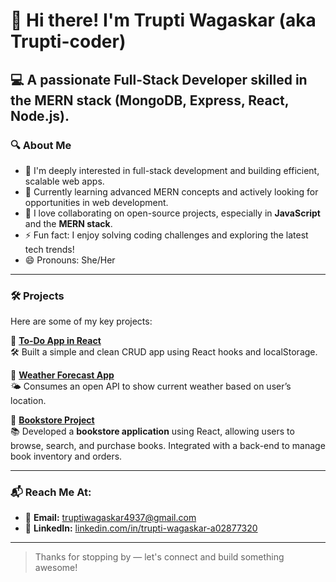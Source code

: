 # 👋 Hi there! I'm Trupti Wagaskar (aka Trupti-coder)

💻 A passionate **Full-Stack Developer** skilled in the **MERN stack** (MongoDB, Express, React, Node.js).
---
### 🔍 About Me
- 👀 I'm deeply interested in full-stack development and building efficient, scalable web apps.
- 🌱 Currently learning advanced MERN concepts and actively looking for opportunities in web development.
- 💞️ I love collaborating on open-source projects, especially in **JavaScript** and the **MERN stack**.
- ⚡ Fun fact: I enjoy solving coding challenges and exploring the latest tech trends!
- 😄 Pronouns: She/Her

---

### 🛠️ Projects
Here are some of my key projects:

🔹 **[To-Do App in React](https://github.com/Trupti-coder/todo-app)**  
🛠️ Built a simple and clean CRUD app using React hooks and localStorage.

🔹 **[Weather Forecast App](https://github.com/Trupti-coder/weather-app)**  
🌤️ Consumes an open API to show current weather based on user’s location.

🔹 **[Bookstore Project](https://github.com/Trupti-coder/bookstore-project)**  
📚 Developed a **bookstore application** using React, allowing users to browse, search, and purchase books. Integrated with a back-end to manage book inventory and orders.

---

### 📬 Reach Me At:
- 📧 **Email:** truptiwagaskar4937@gmail.com  
- 💼 **LinkedIn:** [linkedin.com/in/trupti-wagaskar-a02877320](https://www.linkedin.com/in/trupti-wagaskar-a02877320)

---

> Thanks for stopping by — let's connect and build something awesome!
